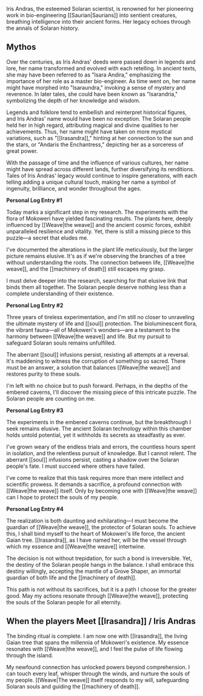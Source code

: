 Iris Andras, the esteemed Solaran scientist, is renowned for her pioneering work in bio-engineering [[Saurian|Saurians]] into sentient creatures, breathing intelligence into their ancient forms. Her legacy echoes through the annals of Solaran history.

## Mythos
Over the centuries, as Iris Andras' deeds were passed down in legends and lore, her name transformed and evolved with each retelling. In ancient texts, she may have been referred to as "Isara Andira," emphasizing the importance of her role as a master bio-engineer. As time went on, her name might have morphed into "Isaraundra," invoking a sense of mystery and reverence. In later tales, she could have been known as "Isarandria," symbolizing the depth of her knowledge and wisdom.

Legends and folklore tend to embellish and reinterpret historical figures, and Iris Andras' name would have been no exception. The Solaran people held her in high regard, attributing magical and divine qualities to her achievements. Thus, her name might have taken on more mystical variations, such as "[[Irasandra]]," hinting at her connection to the sun and the stars, or "Andaris the Enchantress," depicting her as a sorceress of great power.

With the passage of time and the influence of various cultures, her name might have spread across different lands, further diversifying its renditions. Tales of Iris Andras' legacy would continue to inspire generations, with each telling adding a unique cultural touch, making her name a symbol of ingenuity, brilliance, and wonder throughout the ages.



**Personal Log Entry #1**

Today marks a significant step in my research. The experiments with the flora of Mokoweri have yielded fascinating results. The plants here, deeply influenced by [[Weave|the weave]] and the ancient cosmic forces, exhibit unparalleled resilience and vitality. Yet, there is still a missing piece to this puzzle—a secret that eludes me.

I've documented the alterations in the plant life meticulously, but the larger picture remains elusive. It's as if we're observing the branches of a tree without understanding the roots. The connection between life, [[Weave|the weave]], and the [[machinery of death]] still escapes my grasp.

I must delve deeper into the research, searching for that elusive link that binds them all together. The Solaran people deserve nothing less than a complete understanding of their existence.

**Personal Log Entry #2**

Three years of tireless experimentation, and I'm still no closer to unraveling the ultimate mystery of life and [[soul]] protection. The bioluminescent flora, the vibrant fauna—all of Mokoweri's wonders—are a testament to the harmony between [[Weave|the weave]] and life. But my pursuit to safeguard Solaran souls remains unfulfilled.

The aberrant [[soul]] infusions persist, resisting all attempts at a reversal. It's maddening to witness the corruption of something so sacred. There must be an answer, a solution that balances [[Weave|the weave]] and restores purity to these souls.

I'm left with no choice but to push forward. Perhaps, in the depths of the embered caverns, I'll discover the missing piece of this intricate puzzle. The Solaran people are counting on me.

**Personal Log Entry #3**


The experiments in the embered caverns continue, but the breakthrough I seek remains elusive. The ancient Solaran technology within this chamber holds untold potential, yet it withholds its secrets as steadfastly as ever.

I've grown weary of the endless trials and errors, the countless hours spent in isolation, and the relentless pursuit of knowledge. But I cannot relent. The aberrant [[soul]] infusions persist, casting a shadow over the Solaran people's fate. I must succeed where others have failed.

I've come to realize that this task requires more than mere intellect and scientific prowess. It demands a sacrifice, a profound connection with [[Weave|the weave]] itself. Only by becoming one with [[Weave|the weave]] can I hope to protect the souls of my people.

**Personal Log Entry #4**

The realization is both daunting and exhilarating—I must become the guardian of [[Weave|the weave]], the protector of Solaran souls. To achieve this, I shall bind myself to the heart of Mokoweri's life force, the ancient Gaian tree. [[Irasandra]], as I have named her, will be the vessel through which my essence and [[Weave|the weave]] intertwine.

The decision is not without trepidation, for such a bond is irreversible. Yet, the destiny of the Solaran people hangs in the balance. I shall embrace this destiny willingly, accepting the mantle of a Grove Shaper, an immortal guardian of both life and the [[machinery of death]].

This path is not without its sacrifices, but it is a path I choose for the greater good. May my actions resonate through [[Weave|the weave]], protecting the souls of the Solaran people for all eternity.



## When the players Meet [[Irasandra]] / Iris Andras

The binding ritual is complete. I am now one with [[Irasandra]], the living Gaian tree that spans the millennia of Mokoweri's existence. My essence resonates with [[Weave|the weave]], and I feel the pulse of life flowing through the island.

My newfound connection has unlocked powers beyond comprehension. I can touch every leaf, whisper through the winds, and nurture the souls of my people. [[Weave|The weave]] itself responds to my will, safeguarding Solaran souls and guiding the [[machinery of death]].